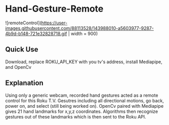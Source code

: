 # Hand-Gesture-Remote
![remoteControl](https://user-images.githubusercontent.com/88113528/143988010-a5603977-9287-4b9d-b148-721e32828718.gif | width = 900)
## Quick Use
Download, replace ROKU_API_KEY with you tv's address, install Mediapipe, and OpenCv

## Explanation
Using only a generic webcam, recorded hand gestures acted as a remote control for this Roku T.V. Gesutres including all directional motions, go back, power on, and select (still being worked on). OpenCv paired with Mediapipe gives 21 hand landmarks for x,y,z coordinates. Algorithms then recognize gestures out of these landmarks which is then sent to the Roku API.
